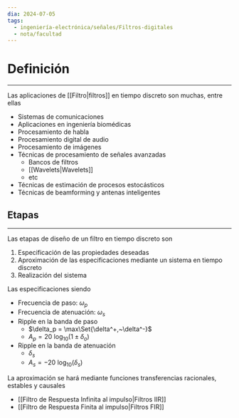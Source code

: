 ```yaml
---
dia: 2024-07-05
tags:
  - ingeniería-electrónica/señales/Filtros-digitales
  - nota/facultad
---
```

# Definición
---
Las aplicaciones de [[Filtro|filtros]] en tiempo discreto son muchas, entre ellas
* Sistemas de comunicaciones
* Aplicaciones en ingeniería biomédicas
* Procesamiento de habla
* Procesamiento digital de audio
* Procesamiento de imágenes
* Técnicas de procesamiento de señales avanzadas
	* Bancos de filtros
	* [[Wavelets|Wavelets]]
	* etc
* Técnicas de estimación de procesos estocásticos
* Técnicas de beamforming y antenas inteligentes

## Etapas
---
Las etapas de diseño de un filtro en tiempo discreto son

1. Especificación de las propiedades deseadas
2. Aproximación de las especificaciones mediante un sistema en tiempo discreto
3. Realización del sistema

Las especificaciones siendo
* Frecuencia de paso: $\omega_p$
* Frecuencia de atenuación: $\omega_s$
* Ripple en la banda de paso
	* $\delta_p = \max\Set{\delta^+,~\delta^-}$
	* $A_p = 20 ~ \log_{10}(1 \pm \delta_o)$
* Ripple en la banda de atenuación
	* $\delta_s$
	* $A_s = -20 ~ \log_{10}(\delta_s)$

La aproximación se hará mediante funciones transferencias racionales, estables y causales
* [[Filtro de Respuesta Infinita al impulso|Filtros IIR]]
* [[Filtro de Respuesta Finita al impulso|Filtros FIR]]
